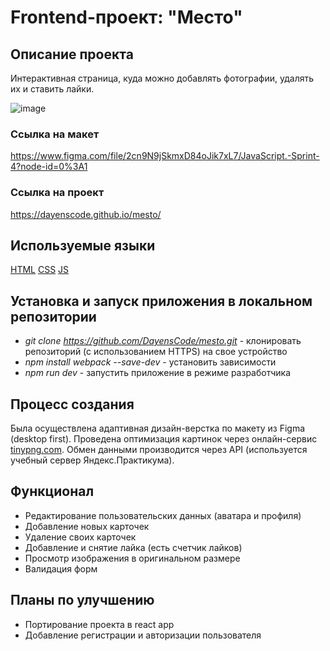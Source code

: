 # Frontend-проект: "Место"

## Описание проекта

Интерактивная страница, куда можно добавлять фотографии, удалять их и ставить лайки.

![image](https://user-images.githubusercontent.com/92729800/204303554-fd708625-c724-46f9-9045-261b69f63b27.png)

### Ссылка на макет

https://www.figma.com/file/2cn9N9jSkmxD84oJik7xL7/JavaScript.-Sprint-4?node-id=0%3A1

### Ссылка на проект

https://dayenscode.github.io/mesto/

## Используемые языки

[HTML](https://ru.wikipedia.org/wiki/HTML)
[CSS](https://ru.wikipedia.org/wiki/CSS)
[JS](https://ru.wikipedia.org/wiki/JavaScript)

## Установка и запуск приложения в локальном репозитории

- _git clone https://github.com/DayensCode/mesto.git_ - клонировать репозиторий (с использованием HTTPS) на свое устройство
- _npm install webpack --save-dev_ - установить зависимости
- _npm run dev_ - запустить приложение в режиме разработчика

## Процесс создания
Была осуществлена адаптивная дизайн-верстка по макету из Figma (desktop first). Проведена оптимизация картинок через онлайн-сервис [tinypng.com](https://tinypng.com/). Обмен данными производится через API (используется учебный сервер Яндекс.Практикума).

## Функционал

- Редактирование пользовательских данных (аватара и профиля)
- Добавление новых карточек
- Удаление своих карточек
- Добавление и снятие лайка (есть счетчик лайков)
- Просмотр изображения в оригинальном размере
- Валидация форм

## Планы по улучшению

- Портирование проекта в react app
- Добавление регистрации и авторизации пользователя
